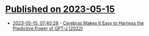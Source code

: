 # [Published on 2023-05-15](index.md)

* [2023-05-15, 07:40:28](https://lobste.rs/s/ao9jce/cerebras_makes_it_easy_harness) - [Cerebras Makes It Easy to Harness the Predictive Power of GPT-J (2022)](https://www.cerebras.net/blog/cerebras-makes-it-easy-to-harness-the-predictive-power-of-gpt-j)
